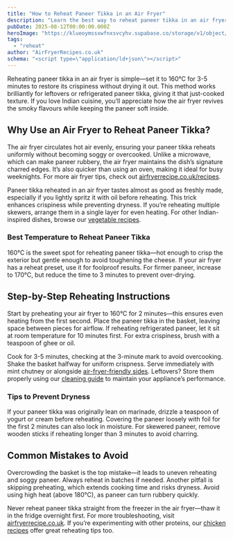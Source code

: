 ```yaml
---
title: "How to Reheat Paneer Tikka in an Air Fryer"
description: "Learn the best way to reheat paneer tikka in an air fryer—keep it crispy outside and tender inside with our foolproof guide."
pubDate: 2025-08-12T00:00:00.000Z
heroImage: "https://klueoymssxwfnxsvcyhv.supabase.co/storage/v1/object/public/md/how-to-reheat-paneer-tikka-in-air-fryer-4faecafe.png"
tags:
  - "reheat"
author: "AirFryerRecipes.co.uk"
schema: "<script type=\"application/ld+json\"></script>"
---
```


<p>Reheating paneer tikka in an air fryer is simple—set it to 160°C for 3-5 minutes to restore its crispiness without drying it out. This method works brilliantly for leftovers or refrigerated paneer tikka, giving it that just-cooked texture. If you love Indian cuisine, you’ll appreciate how the air fryer revives the smoky flavours while keeping the paneer soft inside.</p>  

<h2>Why Use an Air Fryer to Reheat Paneer Tikka?</h2>  
<p>The air fryer circulates hot air evenly, ensuring your paneer tikka reheats uniformly without becoming soggy or overcooked. Unlike a microwave, which can make paneer rubbery, the air fryer maintains the dish’s signature charred edges. It’s also quicker than using an oven, making it ideal for busy weeknights. For more air fryer tips, check out <a href=https://www.airfryerrecipe.co.uk/recipes>airfryerrecipe.co.uk/recipes</a>.</p>  

<p>Paneer tikka reheated in an air fryer tastes almost as good as freshly made, especially if you lightly spritz it with oil before reheating. This trick enhances crispiness while preventing dryness. If you’re reheating multiple skewers, arrange them in a single layer for even heating. For other Indian-inspired dishes, browse our <a href=https://www.airfryerrecipe.co.uk/recipe-category/vegetables>vegetable recipes</a>.</p>  

<h3>Best Temperature to Reheat Paneer Tikka</h3>  
<p>160°C is the sweet spot for reheating paneer tikka—hot enough to crisp the exterior but gentle enough to avoid toughening the cheese. If your air fryer has a reheat preset, use it for foolproof results. For firmer paneer, increase to 170°C, but reduce the time to 3 minutes to prevent over-drying.</p>  

<h2>Step-by-Step Reheating Instructions</h2>  
<p>Start by preheating your air fryer to 160°C for 2 minutes—this ensures even heating from the first second. Place the paneer tikka in the basket, leaving space between pieces for airflow. If reheating refrigerated paneer, let it sit at room temperature for 10 minutes first. For extra crispiness, brush with a teaspoon of ghee or oil.</p>  

<p>Cook for 3-5 minutes, checking at the 3-minute mark to avoid overcooking. Shake the basket halfway for uniform crispness. Serve immediately with mint chutney or alongside <a href=https://www.airfryerrecipe.co.uk/air-fryer-conversion-chart>air-fryer-friendly sides</a>. Leftovers? Store them properly using our <a href=https://www.airfryerrecipe.co.uk/air-fryer-cleaner>cleaning guide</a> to maintain your appliance’s performance.</p>  

<h3>Tips to Prevent Dryness</h3>  
<p>If your paneer tikka was originally lean on marinade, drizzle a teaspoon of yogurt or cream before reheating. Covering the paneer loosely with foil for the first 2 minutes can also lock in moisture. For skewered paneer, remove wooden sticks if reheating longer than 3 minutes to avoid charring.</p>  

<h2>Common Mistakes to Avoid</h2>  
<p>Overcrowding the basket is the top mistake—it leads to uneven reheating and soggy paneer. Always reheat in batches if needed. Another pitfall is skipping preheating, which extends cooking time and risks dryness. Avoid using high heat (above 180°C), as paneer can turn rubbery quickly.</p>  

<p>Never reheat paneer tikka straight from the freezer in the air fryer—thaw it in the fridge overnight first. For more troubleshooting, visit <a href=https://www.airfryerrecipe.co.uk>airfryerrecipe.co.uk</a>. If you’re experimenting with other proteins, our <a href=https://www.airfryerrecipe.co.uk/recipe-category/chicken>chicken recipes</a> offer great reheating tips too.</p>